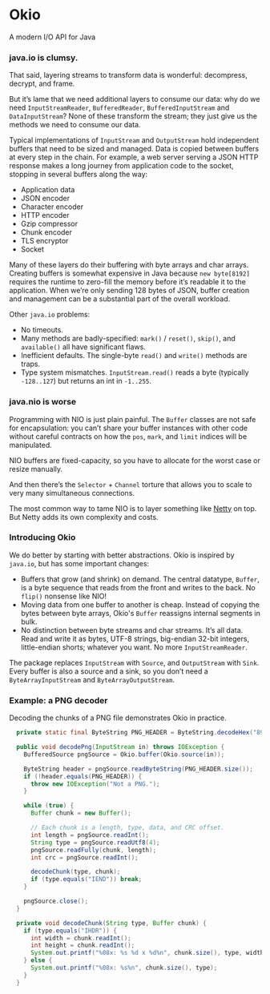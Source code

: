 Okio
====

A modern I/O API for Java

### java.io is clumsy.

That said, layering streams to transform data is wonderful: decompress, decrypt,
and frame.

But it’s lame that we need additional layers to consume our data: why do we need
`InputStreamReader`, `BufferedReader`, `BufferedInputStream` and
`DataInputStream`? None of these transform the stream; they just give us the
methods we need to consume our data.

Typical implementations of `InputStream` and `OutputStream` hold independent
buffers that need to be sized and managed. Data is copied between buffers at
every step in the chain. For example, a web server serving a JSON HTTP response
makes a long journey from application code to the socket, stopping in several
buffers along the way:

 * Application data
 * JSON encoder
 * Character encoder
 * HTTP encoder
 * Gzip compressor
 * Chunk encoder
 * TLS encryptor
 * Socket

Many of these layers do their buffering with byte arrays and char arrays.
Creating buffers is somewhat expensive in Java because `new byte[8192]` requires
the runtime to zero-fill the memory before it’s readable it to the application.
When we’re only sending 128 bytes of JSON, buffer creation and management can be
a substantial part of the overall workload.

Other `java.io` problems:

 * No timeouts.
 * Many methods are badly-specified: `mark()` / `reset()`, `skip()`, and
   `available()` all have significant flaws.
 * Inefficient defaults. The single-byte `read()` and `write()` methods are
   traps.
 * Type system mismatches. `InputStream.read()` reads a byte (typically
   `-128..127`) but returns an int in `-1..255`.

### java.nio is worse

Programming with NIO is just plain painful. The `Buffer` classes are not safe
for encapsulation: you can’t share your buffer instances with other code without
careful contracts on how the `pos`, `mark`, and `limit` indices will be
manipulated.

NIO buffers are fixed-capacity, so you have to allocate for the worst case or
resize manually.

And then there’s the `Selector` + `Channel` torture that allows you to scale to
very many simultaneous connections.

The most common way to tame NIO is to layer something like [Netty][1] on top.
But Netty adds its own complexity and costs.

### Introducing Okio

We do better by starting with better abstractions. Okio is inspired by
`java.io`, but has some important changes:

 * Buffers that grow (and shrink) on demand. The central datatype, `Buffer`, is
   a byte sequence that reads from the front and writes to the back. No `flip()`
   nonsense like NIO!
 * Moving data from one buffer to another is cheap. Instead of copying the bytes
   between byte arrays, Okio's `Buffer` reassigns internal segments in bulk.
 * No distinction between byte streams and char streams. It’s all data. Read and
   write it as bytes, UTF-8 strings, big-endian 32-bit integers, little-endian
   shorts; whatever you want.  No more `InputStreamReader`.

The package replaces `InputStream` with `Source`, and `OutputStream` with `Sink`.
Every buffer is also a source and a sink, so you don’t need a
`ByteArrayInputStream` and `ByteArrayOutputStream`.


### Example: a PNG decoder

Decoding the chunks of a PNG file demonstrates Okio in practice.

```java
  private static final ByteString PNG_HEADER = ByteString.decodeHex("89504e470d0a1a0a");

  public void decodePng(InputStream in) throws IOException {
    BufferedSource pngSource = Okio.buffer(Okio.source(in));

    ByteString header = pngSource.readByteString(PNG_HEADER.size());
    if (!header.equals(PNG_HEADER)) {
      throw new IOException("Not a PNG.");
    }

    while (true) {
      Buffer chunk = new Buffer();

      // Each chunk is a length, type, data, and CRC offset.
      int length = pngSource.readInt();
      String type = pngSource.readUtf8(4);
      pngSource.readFully(chunk, length);
      int crc = pngSource.readInt();

      decodeChunk(type, chunk);
      if (type.equals("IEND")) break;
    }

    pngSource.close();
  }

  private void decodeChunk(String type, Buffer chunk) {
    if (type.equals("IHDR")) {
      int width = chunk.readInt();
      int height = chunk.readInt();
      System.out.printf("%08x: %s %d x %d%n", chunk.size(), type, width, height);
    } else {
      System.out.printf("%08x: %s%n", chunk.size(), type);
    }
  }
```

 [1]: http://netty.io/
